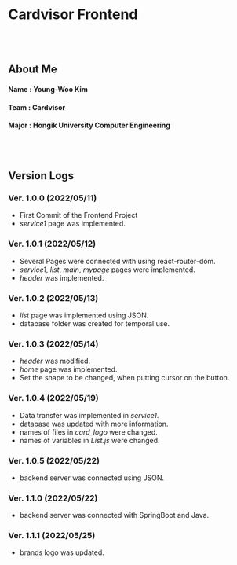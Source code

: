 # Cardvisor Frontend
<br><br>



## About Me
#### Name : Young-Woo Kim
#### Team : Cardvisor
#### Major : Hongik University Computer Engineering
<br><br>



## Version Logs

### Ver. 1.0.0 (2022/05/11)
- First Commit of the Frontend Project
- *service1* page was implemented.

### Ver. 1.0.1 (2022/05/12)
- Several Pages were connected with using react-router-dom.
- *service1*, *list*, *main*, *mypage* pages were implemented.
- *header* was implemented.

### Ver. 1.0.2 (2022/05/13)
- *list* page was implemented using JSON.
- database folder was created for temporal use.

### Ver. 1.0.3 (2022/05/14)
- *header* was modified.
- *home* page was implemented.
- Set the shape to be changed, when putting cursor on the button.

### Ver. 1.0.4 (2022/05/19)
- Data transfer was implemented in *service1*.
- database was updated with more information.
- names of files in *card_logo* were changed.
- names of variables in *List.js* were changed.

### Ver. 1.0.5 (2022/05/22)
- backend server was connected using JSON.

### Ver. 1.1.0 (2022/05/22)
- backend server was connected with SpringBoot and Java.

### Ver. 1.1.1 (2022/05/25)
- brands logo was updated.
